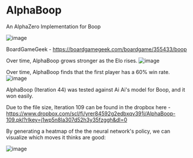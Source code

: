 # AlphaBoop
An AlphaZero Implementation for Boop

![image](https://github.com/Kiwimaru/AlphaBoop/assets/156695760/4e1f1cc4-512c-4897-957c-1c08e7a1edb9)

BoardGameGeek - https://boardgamegeek.com/boardgame/355433/boop  

Over time, AlphaBoop grows stronger as the Elo rises.
![image](https://github.com/Kiwimaru/AlphaBoop/assets/156695760/742bd0e8-6fc6-46d4-8f40-aa6ad1d893e0)

Over time, AlphaBoop finds that the first player has a 60% win rate.
![image](https://github.com/Kiwimaru/AlphaBoop/assets/156695760/e4056afd-9223-482d-a983-ecee910c8b65)

AlphaBoop (Iteration 44) was tested against Ai Ai's model for Boop, and it won easily.

Due to the file size, Iteration 109 can be found in the dropbox here - https://www.dropbox.com/scl/fi/yrer84592g2edbxqv391j/AlphaBoop-109.pkl?rlkey=j1wp5n8la307d52h3y35fzggh&dl=0

By generating a heatmap of the the neural network's policy, we can visualize which moves it thinks are good:

![image](https://github.com/Kiwimaru/AlphaBoop/assets/156695760/fb3b2232-8f73-483f-94c7-361334a780c3)


